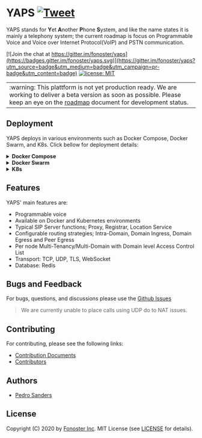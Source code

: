 
# YAPS [![Tweet](https://img.shields.io/twitter/url/http/shields.io.svg?style=social)](https://twitter.com/intent/tweet?text=Programmable%20Voice%20&url=https://github.com/fonoster/yaps&via=fonoster&hashtags=voip,sip,webrtc,telephony)

YAPS stands for **Y**et **A**nother **P**hone **S**ystem, and like the name states it is mainly a telephony system; the current roadmap is focus on Programmable Voice and Voice over Internet Protocol(VoIP) and PSTN communication.

[![Join the chat at https://gitter.im/fonoster/yaps](https://badges.gitter.im/fonoster/yaps.svg)](https://gitter.im/fonoster/yaps?utm_source=badge&utm_medium=badge&utm_campaign=pr-badge&utm_content=badge) <a href="https://opensource.org/licenses/MIT"><img src="https://img.shields.io/badge/license-MIT-blue.svg" alt="license: MIT"></a>

<table>
<tr>
<td>
:warning: This plattform is not yet production ready. We are working to deliver a beta version as soon as possible. Please keep an eye on the <a href="https://github.com/fonoster/yaps/wiki/roadmap">roadmap</a> document for development status.
</td>
</tr>
</table>

## Deployment

YAPS deploys in various environments such as Docker Compose, Docker Swarm, and K8s. Click bellow for deployment details:

<details><summary><b>Docker Compose</b></summary>
<br />
You must have docker and docker-compose on your system to run this platform
<br /><br />

&#10122; Run using docker-compose

```bash
docker-compose up
```

&#10123; Configure your endpoints

Use the information located on `bootstrap.yml` to configure your sip-phones.
</details>

<details><summary><b>Docker Swarm</b></summary>
<br />
Comming soon...

</details>

<details><summary><b>K8s</b></summary>
<br />
Comming soon...

</details>


## Features

YAPS' main features are:

- Programmable voice
- Available on Docker and Kubernetes environments
- Typical SIP Server functions; Proxy, Registrar, Location Service
- Configurable routing strategies; Intra-Domain, Domain Ingress, Domain Egress and Peer Egress
- Per node Multi-Tenancy/Multi-Domain with Domain level Access Control List
- Transport: TCP, UDP, TLS, WebSocket
- Database: Redis

## Bugs and Feedback

For bugs, questions, and discussions please use the [Github Issues](https://github.com/fonoster/yaps/issues)

> We are currently unable to place calls using UDP do to NAT issues.

## Contributing

For contributing, please see the following links:

 - [Contribution Documents](https://github.com/fonoster/yaps/blob/master/CONTRIBUTING.md)
 - [Contributors](https://github.com/fonoster/yaps/contributors)

## Authors
 - [Pedro Sanders](https://github.com/psanders)

## License
Copyright (C) 2020 by [Fonoster Inc](https://fonoster.com). MIT License (see [LICENSE](https://github.com/fonoster/yaps/blob/master/LICENSE) for details).
